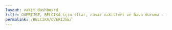 ```yaml
---
layout: vakit_dashboard
title: OVERIJSE, BELCIKA için iftar, namaz vakitleri ve hava durumu - ilçe/eyalet seç
permalink: /BELCIKA/OVERIJSE/
---
```


<script type="text/javascript">
  var GLOBAL_COUNTRY = 'BELCIKA';
  var GLOBAL_CITY = 'OVERIJSE';
  var GLOBAL_STATE = '';
  var lat = 72;
  var lon = 21;
</script>

